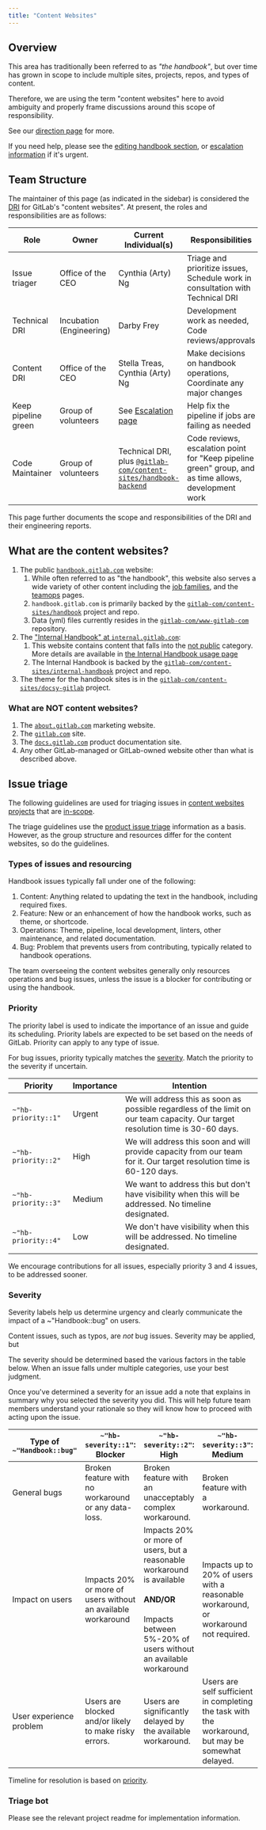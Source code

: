 ```yaml
---
title: "Content Websites"
---
```


## Overview

This area has traditionally been referred to as *"the handbook"*, but over time has grown in scope to include multiple sites, projects, repos, and types of content.

Therefore, we are using the term "content websites" here to avoid ambiguity and properly frame discussions around this scope of responsibility.

See our [direction page](direction) for more.

If you need help, please see the [editing handbook section](../editing-handbook/#need-help), or [escalation information](../about/on-call) if it's urgent.

## Team Structure

The maintainer of this page (as indicated in the sidebar) is considered the [DRI](/handbook/people-group/directly-responsible-individuals/) for GitLab's "content websites". At present, the roles and responsibilities are as follows:

| Role | Owner | Current Individual(s) | Responsibilities |
| ------ | ------ | ------ | ------ |
| Issue triager | Office of the CEO | Cynthia (Arty) Ng | Triage and prioritize issues, Schedule work in consultation with Technical DRI |
| Technical DRI | Incubation (Engineering) | Darby Frey | Development work as needed, Code reviews/approvals |
| Content DRI | Office of the CEO | Stella Treas, Cynthia (Arty) Ng | Make decisions on handbook operations, Coordinate any major changes |
| Keep pipeline green | Group of volunteers  | See [Escalation page](on-call#keep-main-green-group) | Help fix the pipeline if jobs are failing as needed  |
| Code Maintainer | Group of volunteers | Technical DRI, plus [`@gitlab-com/content-sites/handbook-backend`](https://gitlab.com/gitlab-com/content-sites/handbook-backend/-/project_members?with_inherited_permissions=exclude) | Code reviews, escalation point for "Keep pipeline green" group, and as time allows, development work |

This page further documents the scope and responsibilities of the DRI and their engineering reports.

## What are the content websites?

1. The public [`handbook.gitlab.com`](/) website:
    1. While often referred to as "the handbook", this website also serves a wide variety of other content including the [job families](/job-families), and the [teamops](/teamops) pages.
    1. `handbook.gitlab.com` is primarily backed by the [`gitlab-com/content-sites/handbook`](https://gitlab.com/gitlab-com/content-sites/handbook/)  project and repo.
    1. Data (yml) files currently resides in the [`gitlab-com/www-gitlab-com`](https://gitlab.com/gitlab-com/www-gitlab-com) repository.
1. The ["Internal Handbook" at `internal.gitlab.com`](https://internal.gitlab.com/):
    1. This website contains content that falls into the [not public](/handbook/communication/confidentiality-levels/#not-public) category. More details are available in [the Internal Handbook usage page](/handbook/handbook-usage#the-internal-handbook)
    1. The Internal Handbook is backed by the [`gitlab-com/content-sites/internal-handbook`](https://gitlab.com/gitlab-com/content-sites/internal-handbook) project and repo.
1. The theme for the handbook sites is in the [`gitlab-com/content-sites/docsy-gitlab`](https://gitlab.com/gitlab-com/content-sites/docsy-gitlab) project.

### What are NOT content websites?

1. The [`about.gitlab.com`](https://about.gitlab.com) marketing website.
1. The [`gitlab.com`](https://gitlab.com) site.
1. The [`docs.gitlab.com`](https://docs.gitlab.com) product documentation site.
1. Any other GitLab-managed or GitLab-owned website other than what is described above.

## Issue triage

The following guidelines are used for triaging issues in [content websites projects](https://gitlab.com/gitlab-com/content-sites/)
that are [in-scope](#what-are-the-content-websites).

The triage guidelines use the [product issue triage](/handbook/engineering/infrastructure/engineering-productivity/issue-triage/#priority)
information as a basis. However, as the group structure and resources differ for the content
websites, so do the guidelines.

### Types of issues and resourcing

Handbook issues typically fall under one of the following:

1. Content: Anything related to updating the text in the handbook, including required fixes.
1. Feature: New or an enhancement of how the handbook works, such as theme, or shortcode.
1. Operations: Theme, pipeline, local development, linters, other maintenance, and related documentation.
1. Bug: Problem that prevents users from contributing, typically related to handbook operations.

The team overseeing the content websites generally only resources operations and bug issues,
unless the issue is a blocker for contributing or using the handbook.

### Priority

The priority label is used to indicate the importance of an issue and guide its scheduling.
Priority labels are expected to be set based on the needs of GitLab.
Priority can apply to any type of issue.

For bug issues, priority typically matches the [severity](#severity).
Match the priority to the severity if uncertain.

| Priority | Importance | Intention |
| -------- | ---------- | --------- |
| `~"hb-priority::1"` | Urgent | We will address this as soon as possible regardless of the limit on our team capacity. Our target resolution time is 30-60 days. |
| `~"hb-priority::2"` | High   | We will address this soon and will provide capacity from our team for it. Our target resolution time is 60-120 days. |
| `~"hb-priority::3"` | Medium | We want to address this but don't have visibility when this will be addressed. No timeline designated. |
| `~"hb-priority::4"` | Low    | We don't have visibility when this will be addressed. No timeline designated. |

We encourage contributions for all issues, especially priority 3 and 4 issues, to be addressed sooner.

### Severity

Severity labels help us determine urgency and clearly communicate the impact of a ~"Handbook::bug" on users.

Content issues, such as typos, are *not* bug issues.
Severity may be applied, but

The severity should be determined based the various factors in the table below.
When an issue falls under multiple categories, use your best judgment.

Once you've determined a severity for an issue add a note that explains in summary why you selected the severity you did. This will help future team members understand your rationale so they will know how to proceed with acting upon the issue.

| Type of `~"Handbook::bug"` | `~"hb-severity::1"`: Blocker | `~"hb-severity::2"`: High | `~"hb-severity::3"`: Medium  | `~"hb-severity::4"`: Low |
|----------------|--------------------------|---------------------------|-------------------------|----------------------|
| General bugs   | Broken feature with no workaround or any data-loss. | Broken feature with an unacceptably complex workaround. | Broken feature with a workaround. | Functionality is inconvenient. |
| Impact on users | Impacts 20% or more of users without an available workaround | Impacts 20% or more of users, but a reasonable workaround is available<br/><br/>**AND/OR**<br/><br/>Impacts between 5%-20% of users without an available workaround | Impacts up to 20% of users with a reasonable workaround, or workaround not required. | Minimal impact on typical user's workflow. Workaround is available or not needed. |
| User experience problem | Users are blocked and/or likely to make risky errors. | Users are significantly delayed by the available workaround. | Users are self sufficient in completing the task with the workaround, but may be somewhat delayed. | Usability isn't ideal or there is a small cosmetic issue. |

Timeline for resolution is based on [priority](#priority).

### Triage bot

Please see the relevant project readme for implementation information.
